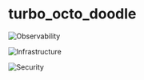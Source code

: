 # turbo_octo_doodle

![Observability](https://img.shields.io/endpoint?style=flat&url=https%3A%2F%2Fopslevel-jason.ngrok.io%2Fapi%2Fservice_level%2FWbOiOkNOei-7aXFoVGuETFcMNQxYAMvvXwqZk0dkNnk%2FObservability)

![Infrastructure](https://img.shields.io/endpoint?style=flat&url=https%3A%2F%2Fopslevel-jason.ngrok.io%2Fapi%2Fservice_level%2FWbOiOkNOei-7aXFoVGuETFcMNQxYAMvvXwqZk0dkNnk%2Finfrastructure)

![Security](https://img.shields.io/endpoint?style=flat&url=https%3A%2F%2Fopslevel-jason.ngrok.io%2Fapi%2Fservice_level%2FWbOiOkNOei-7aXFoVGuETFcMNQxYAMvvXwqZk0dkNnk%2FSecurity)
